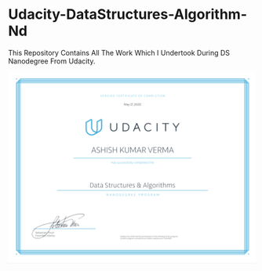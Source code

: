 # Udacity-DataStructures-Algorithm-Nd

This Repository Contains All The Work Which I Undertook During DS Nanodegree From Udacity.

![alt Data Structure Nanodegree ](https://github.com/ashish1500616/Udacity-DataStructures-Algorithm-Nd/blob/master/DS_Nanodegree.png)
